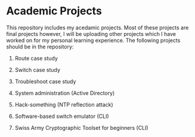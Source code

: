 # Academic Projects
This repository includes my acedamic projects. Most of these projects are final projects however, I will be uploading other projects which I have worked on for my personal learning experience. The following projects should be in the repository:
 
1. Route case study 

2. Switch case study 

3. Troubleshoot case study

4. System administration (Active Directory)

5. Hack-something (NTP reflection attack)

6. Software-based switch emulator (CLI)

7. Swiss Army Cryptographic Toolset for beginners (CLI)


 
 
